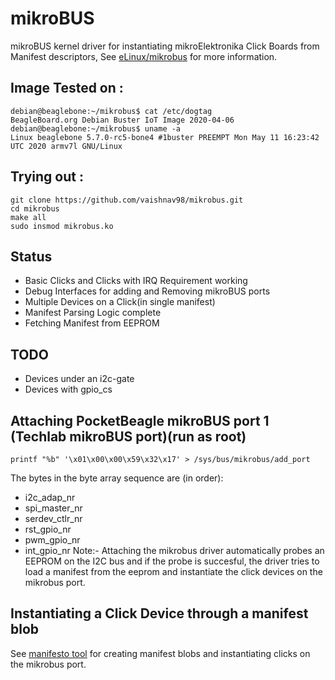 # mikroBUS

mikroBUS kernel driver for instantiating mikroElektronika Click Boards from Manifest descriptors, See [eLinux/mikrobus](https://elinux.org/mikrobus) for more information.

## Image Tested on :
```
debian@beaglebone:~/mikrobus$ cat /etc/dogtag 
BeagleBoard.org Debian Buster IoT Image 2020-04-06
debian@beaglebone:~/mikrobus$ uname -a
Linux beaglebone 5.7.0-rc5-bone4 #1buster PREEMPT Mon May 11 16:23:42 UTC 2020 armv7l GNU/Linux
```

## Trying out :

```
git clone https://github.com/vaishnav98/mikrobus.git
cd mikrobus
make all
sudo insmod mikrobus.ko
```
## Status

* Basic Clicks and Clicks with IRQ Requirement working
* Debug Interfaces for adding and Removing mikroBUS ports
* Multiple Devices on a Click(in single manifest)
* Manifest Parsing Logic complete
* Fetching Manifest from EEPROM

## TODO
* Devices under an i2c-gate
* Devices with gpio_cs

## Attaching PocketBeagle mikroBUS port 1 (Techlab mikroBUS port)(run as root)
```
printf "%b" '\x01\x00\x00\x59\x32\x17' > /sys/bus/mikrobus/add_port
```
The bytes in the byte array sequence are (in order):
* i2c_adap_nr
* spi_master_nr
* serdev_ctlr_nr
* rst_gpio_nr
* pwm_gpio_nr
* int_gpio_nr
Note:- Attaching the mikrobus driver automatically probes an EEPROM on the I2C bus and if the probe is succesful, the driver tries to load a manifest from the eeprom and instantiate the click devices on the mikrobus port.
## Instantiating a Click Device through a manifest blob

See [manifesto tool](https://github.com/vaishnav98/manifesto/tree/mikrobus) for creating manifest blobs and instantiating clicks on the mikrobus port.
